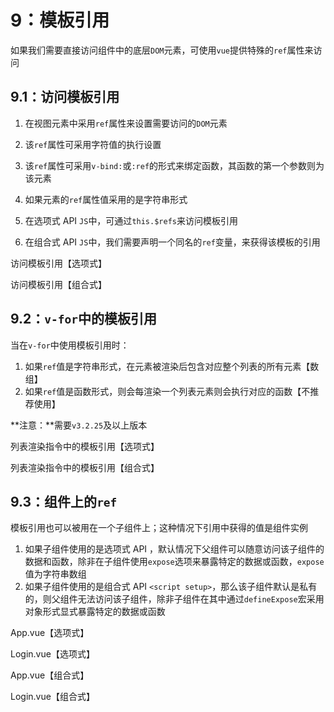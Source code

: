 # 9：模板引用

如果我们需要直接访问组件中的底层`DOM`元素，可使用`vue`提供特殊的`ref`属性来访问


## 9.1：访问模板引用

1.  在视图元素中采用`ref`属性来设置需要访问的`DOM`元素

1.  该`ref`属性可采用字符值的执行设置
2.  该`ref`属性可采用`v-bind:`或`:ref`的形式来绑定函数，其函数的第一个参数则为该元素

2.  如果元素的`ref`属性值采用的是字符串形式

1.  在选项式 API `JS`中，可通过`this.$refs`来访问模板引用
2.  在组合式 API `JS`中，我们需要声明一个同名的`ref`变量，来获得该模板的引用

访问模板引用【选项式】

访问模板引用【组合式】


## 9.2：`v-for`中的模板引用

当在`v-for`中使用模板引用时：

1.  如果`ref`值是字符串形式，在元素被渲染后包含对应整个列表的所有元素【数组】
2.  如果`ref`值是函数形式，则会每渲染一个列表元素则会执行对应的函数【不推荐使用】

**注意：**需要`v3.2.25`及以上版本


列表渲染指令中的模板引用【选项式】

列表渲染指令中的模板引用【组合式】



## 9.3：组件上的`ref`

模板引用也可以被用在一个子组件上；这种情况下引用中获得的值是组件实例

1.  如果子组件使用的是选项式 API ，默认情况下父组件可以随意访问该子组件的数据和函数，除非在子组件使用`expose`选项来暴露特定的数据或函数，`expose`值为字符串数组
2.  如果子组件使用的是组合式 API `<script setup>`，那么该子组件默认是私有的，则父组件无法访问该子组件，除非子组件在其中通过`defineExpose`宏采用对象形式显式暴露特定的数据或函数

App.vue【选项式】

Login.vue【选项式】

App.vue【组合式】

Login.vue【组合式】





